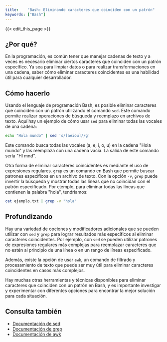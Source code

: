 ```yaml
---
title:    "Bash: Eliminando caracteres que coinciden con un patrón"
keywords: ["Bash"]
---
```


{{< edit_this_page >}}

## ¿Por qué?

En la programación, es común tener que manejar cadenas de texto y a veces es necesario eliminar ciertos caracteres que coinciden con un patrón específico. Ya sea para limpiar datos o para realizar transformaciones en una cadena, saber cómo eliminar caracteres coincidentes es una habilidad útil para cualquier desarrollador.

## Cómo hacerlo

Usando el lenguaje de programación Bash, es posible eliminar caracteres que coinciden con un patrón utilizando el comando `sed`. Este comando permite realizar operaciones de búsqueda y reemplazo en archivos de texto. Aquí hay un ejemplo de cómo usar `sed` para eliminar todas las vocales de una cadena:

```Bash
echo "Hola mundo" | sed 's/[aeiou]//g'
```

Este comando busca todas las vocales (a, e, i, o, u) en la cadena "Hola mundo" y las reemplaza con una cadena vacía. La salida de este comando sería "Hl mnd".

Otra forma de eliminar caracteres coincidentes es mediante el uso de expresiones regulares. `grep` es un comando en Bash que permite buscar patrones específicos en un archivo de texto. Con la opción `-v`, `grep` puede invertir la búsqueda y mostrar todas las líneas que no coincidan con el patrón especificado. Por ejemplo, para eliminar todas las líneas que contienen la palabra "hola", tendríamos:

```Bash
cat ejemplo.txt | grep -v "hola"
```

## Profundizando

Hay una variedad de opciones y modificadores adicionales que se pueden utilizar con `sed` y `grep` para lograr resultados más específicos al eliminar caracteres coincidentes. Por ejemplo, con `sed` se pueden utilizar patrones de expresiones regulares más complejas para reemplazar caracteres que no estén al principio de una línea o en un rango de líneas especificado.

Además, existe la opción de usar `awk`, un comando de filtrado y procesamiento de texto que puede ser muy útil para eliminar caracteres coincidentes en casos más complejos.

Hay muchas otras herramientas y técnicas disponibles para eliminar caracteres que coinciden con un patrón en Bash, y es importante investigar y experimentar con diferentes opciones para encontrar la mejor solución para cada situación.

## Consulta también

- [Documentación de sed](https://www.gnu.org/software/sed/manual/sed.html)
- [Documentación de grep](https://www.gnu.org/software/grep/manual/grep.html)
- [Documentación de awk](https://www.gnu.org/software/gawk/manual/gawk.html)